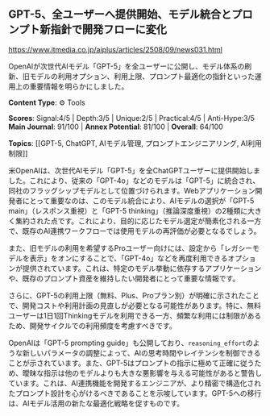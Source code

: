 ## GPT-5、全ユーザーへ提供開始、モデル統合とプロンプト新指針で開発フローに変化

https://www.itmedia.co.jp/aiplus/articles/2508/09/news031.html

OpenAIが次世代AIモデル「GPT-5」を全ユーザーに公開し、モデル体系の刷新、旧モデルの利用オプション、利用上限、プロンプト最適化の指針といった運用上の重要情報を明らかにしました。

**Content Type**: ⚙️ Tools

**Scores**: Signal:4/5 | Depth:3/5 | Unique:2/5 | Practical:4/5 | Anti-Hype:3/5
**Main Journal**: 91/100 | **Annex Potential**: 81/100 | **Overall**: 64/100

**Topics**: [[GPT-5, ChatGPT, AIモデル管理, プロンプトエンジニアリング, AI利用制限]]

米OpenAIは、次世代AIモデル「GPT-5」を全ChatGPTユーザーに提供開始しました。これにより、従来の「GPT-4o」などのモデルは「GPT-5」に統合され、同社のフラッグシップモデルとして位置づけられます。Webアプリケーション開発者にとって重要なのは、このモデル統合により、AIモデルの選択が「GPT-5 main」（レスポンス重視）と「GPT-5 thinking」（推論深度重視）の2種類に大きく集約された点です。これにより、目的に応じたモデル選定が簡素化される一方で、既存のAI連携ワークフローでは使用モデルの再評価が必要となるでしょう。

また、旧モデルの利用を希望するProユーザー向けには、設定から「レガシーモデルを表示」をオンにすることで、「GPT-4o」などを再度利用できるオプションが提供されています。これは、特定のモデル挙動に依存するアプリケーションや、既存のプロンプト資産を維持したい開発者にとって重要な情報です。

さらに、GPT-5の利用上限（無料、Plus、Proプラン別）が明確に示されたことで、開発コストや利用計画の見直しが必要となる可能性があります。特に、無料ユーザーは1日1回Thinkingモデルを利用できる一方、頻繁な利用には制限があるため、開発サイクルでの利用頻度を考慮すべきです。

OpenAIは「GPT-5 prompting guide」も公開しており、`reasoning_effort`のような新しいパラメータの調整によって、AIの思考時間やレイテンシを制御できることが示されています。また、GPT-5はプロンプトの指示に極めて正確に従うため、曖昧な指示は他のモデルよりも大きな悪影響を与える可能性があると警告しています。これは、AI連携機能を開発するエンジニアが、より精密で構造化されたプロンプト設計を心がけるべきであることを示唆しています。GPT-5への移行は、AIモデル活用の新たな最適化戦略を促すものです。